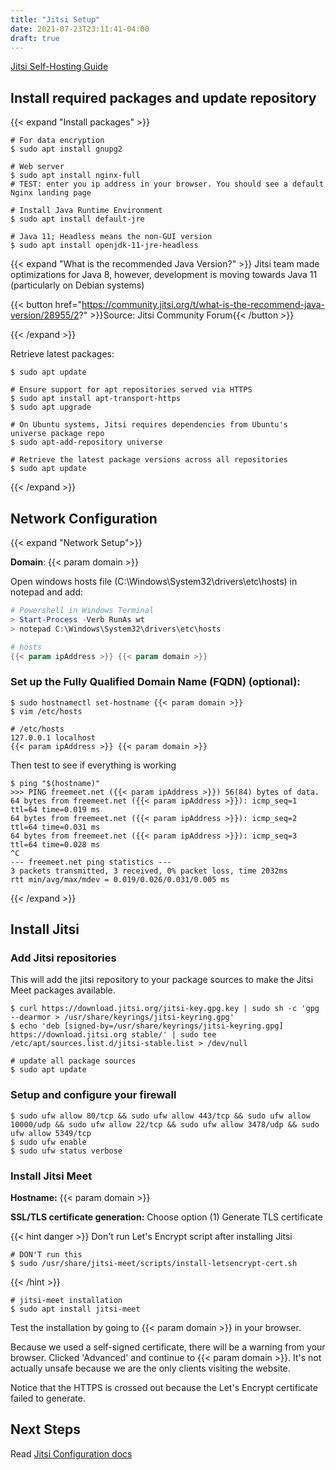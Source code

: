 ```yaml
---
title: "Jitsi Setup"
date: 2021-07-23T23:11:41-04:00
draft: true
---
```


[Jitsi Self-Hosting Guide](https://jitsi.github.io/handbook/docs/devops-guide/devops-guide-quickstart)

## Install required packages and update repository

{{< expand "Install packages" >}}

```Shell
# For data encryption
$ sudo apt install gnupg2

# Web server
$ sudo apt install nginx-full
# TEST: enter you ip address in your browser. You should see a default Nginx landing page

# Install Java Runtime Environment
$ sudo apt install default-jre

# Java 11; Headless means the non-GUI version
$ sudo apt install openjdk-11-jre-headless
```

{{< expand "What is the recommended Java Version?" >}}
Jitsi team made optimizations for Java 8, however, development is moving towards Java 11 (particularly on Debian systems)

{{< button href="https://community.jitsi.org/t/what-is-the-recommend-java-version/28955/2?" >}}Source: Jitsi Community Forum{{< /button >}}

{{< /expand >}}

Retrieve latest packages:

```Shell
$ sudo apt update

# Ensure support for apt repositories served via HTTPS
$ sudo apt install apt-transport-https
$ sudo apt upgrade

# On Ubuntu systems, Jitsi requires dependencies from Ubuntu's universe package repo
$ sudo apt-add-repository universe

# Retrieve the latest package versions across all repositories
$ sudo apt update
```

{{< /expand >}}

## Network Configuration

{{< expand "Network Setup">}}

**Domain**: {{< param domain >}}

Open windows hosts file (C:\Windows\System32\drivers\etc\hosts) in notepad and add:

```PowerShell
# Powershell in Windows Terminal
> Start-Process -Verb RunAs wt
> notepad C:\Windows\System32\drivers\etc\hosts

# hosts
{{< param ipAddress >}} {{< param domain >}}
```

### Set up the Fully Qualified Domain Name (FQDN) (optional):

```Shell
$ sudo hostnamectl set-hostname {{< param domain >}}
$ vim /etc/hosts

# /etc/hosts
127.0.0.1 localhost
{{< param ipAddress >}} {{< param domain >}}
```

Then test to see if everything is working

```Shell
$ ping "$(hostname)"
>>> PING freemeet.net ({{< param ipAddress >}}) 56(84) bytes of data.
64 bytes from freemeet.net ({{< param ipAddress >}}): icmp_seq=1 ttl=64 time=0.019 ms
64 bytes from freemeet.net ({{< param ipAddress >}}): icmp_seq=2 ttl=64 time=0.031 ms
64 bytes from freemeet.net ({{< param ipAddress >}}): icmp_seq=3 ttl=64 time=0.028 ms
^C
--- freemeet.net ping statistics ---
3 packets transmitted, 3 received, 0% packet loss, time 2032ms
rtt min/avg/max/mdev = 0.019/0.026/0.031/0.005 ms
```

{{< /expand >}}

## Install Jitsi

### Add Jitsi repositories

This will add the jitsi repository to your package sources to make the Jitsi Meet packages available.

```Shell
$ curl https://download.jitsi.org/jitsi-key.gpg.key | sudo sh -c 'gpg --dearmor > /usr/share/keyrings/jitsi-keyring.gpg'
$ echo 'deb [signed-by=/usr/share/keyrings/jitsi-keyring.gpg] https://download.jitsi.org stable/' | sudo tee /etc/apt/sources.list.d/jitsi-stable.list > /dev/null

# update all package sources
$ sudo apt update
```

### Setup and configure your firewall

```Shell
$ sudo ufw allow 80/tcp && sudo ufw allow 443/tcp && sudo ufw allow 10000/udp && sudo ufw allow 22/tcp && sudo ufw allow 3478/udp && sudo ufw allow 5349/tcp
$ sudo ufw enable
$ sudo ufw status verbose
```

### Install Jitsi Meet

**Hostname:** {{< param domain >}}

**SSL/TLS certificate generation:** Choose option (1) Generate TLS certificate

{{< hint danger >}}
Don't run Let's Encrypt script after installing Jitsi
```Shell
# DON'T run this
$ sudo /usr/share/jitsi-meet/scripts/install-letsencrypt-cert.sh
```
{{< /hint >}}

```Shell
# jitsi-meet installation
$ sudo apt install jitsi-meet
```

Test the installation by going to {{< param domain >}} in your browser.

Because we used a self-signed certificate, there will be a warning from your browser.
Clicked 'Advanced' and continue to {{< param domain >}}. 
It's not actually unsafe because we are the only clients visiting the website.

Notice that the HTTPS is crossed out because the Let's Encrypt certificate failed to generate.

## Next Steps

Read [Jitsi Configuration docs](/ubuntu18/jitsi/configuration)